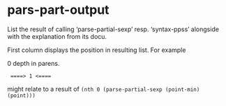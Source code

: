 # pars-part-output
List the result of calling ‘parse-partial-sexp’ resp. ‘syntax-ppss’
alongside with the explanation from its docu.

First column displays the position in resulting list.
For example

0  depth in parens.

	 ====> 1 <====

might relate to a result of
`(nth 0 (parse-partial-sexp (point-min) (point)))`



